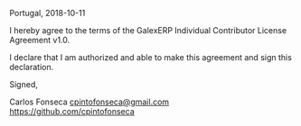 Portugal, 2018-10-11

I hereby agree to the terms of the GalexERP Individual Contributor License
Agreement v1.0.

I declare that I am authorized and able to make this agreement and sign this
declaration.

Signed,

Carlos Fonseca cpintofonseca@gmail.com https://github.com/cpintofonseca
